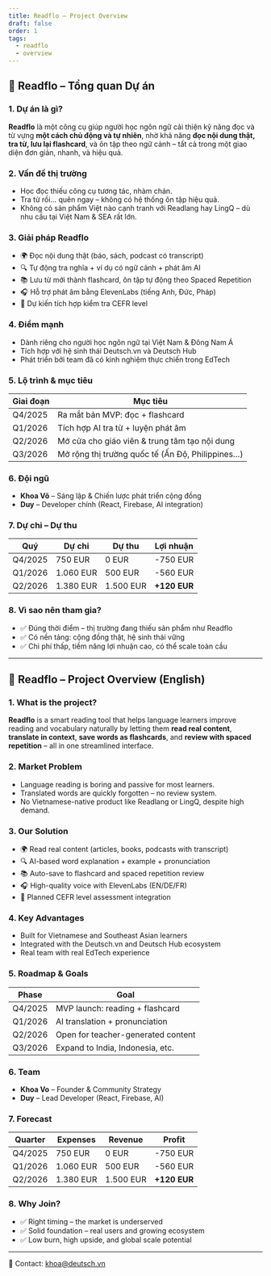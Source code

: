 ```yaml
---
title: Readflo – Project Overview
draft: false
order: 1
tags:
  - readflo
  - overview
---
```


## 📘 Readflo – Tổng quan Dự án

### 1. Dự án là gì?

**Readflo** là một công cụ giúp người học ngôn ngữ cải thiện kỹ năng đọc và từ vựng **một cách chủ động và tự nhiên**, nhờ khả năng **đọc nội dung thật, tra từ, lưu lại flashcard**, và ôn tập theo ngữ cảnh – tất cả trong một giao diện đơn giản, nhanh, và hiệu quả.

### 2. Vấn đề thị trường

- Học đọc thiếu công cụ tương tác, nhàm chán.
- Tra từ rồi... quên ngay – không có hệ thống ôn tập hiệu quả.
- Không có sản phẩm Việt nào cạnh tranh với Readlang hay LingQ – dù nhu cầu tại Việt Nam & SEA rất lớn.

### 3. Giải pháp Readflo

- 🌍 Đọc nội dung thật (báo, sách, podcast có transcript)
- 🔍 Tự động tra nghĩa + ví dụ có ngữ cảnh + phát âm AI
- 📚 Lưu từ mới thành flashcard, ôn tập tự động theo Spaced Repetition
- 🎧 Hỗ trợ phát âm bằng ElevenLabs (tiếng Anh, Đức, Pháp)
- 🧠 Dự kiến tích hợp kiểm tra CEFR level

### 4. Điểm mạnh

- Dành riêng cho người học ngôn ngữ tại Việt Nam & Đông Nam Á
- Tích hợp với hệ sinh thái Deutsch.vn và Deutsch Hub
- Phát triển bởi team đã có kinh nghiệm thực chiến trong EdTech

### 5. Lộ trình & mục tiêu

| Giai đoạn | Mục tiêu |
|----------|---------|
| Q4/2025 | Ra mắt bản MVP: đọc + flashcard |
| Q1/2026 | Tích hợp AI tra từ + luyện phát âm |
| Q2/2026 | Mở cửa cho giáo viên & trung tâm tạo nội dung |
| Q3/2026 | Mở rộng thị trường quốc tế (Ấn Độ, Philippines…) |

### 6. Đội ngũ

- **Khoa Võ** – Sáng lập & Chiến lược phát triển cộng đồng  
- **Duy** – Developer chính (React, Firebase, AI integration)

### 7. Dự chi – Dự thu

| Quý | Dự chi | Dự thu | Lợi nhuận |
|-----|--------|--------|-----------|
| Q4/2025 | 750 EUR | 0 EUR | -750 EUR |
| Q1/2026 | 1.060 EUR | 500 EUR | -560 EUR |
| Q2/2026 | 1.380 EUR | 1.500 EUR | **+120 EUR** |

### 8. Vì sao nên tham gia?

- ✅ Đúng thời điểm – thị trường đang thiếu sản phẩm như Readflo
- ✅ Có nền tảng: cộng đồng thật, hệ sinh thái vững
- ✅ Chi phí thấp, tiềm năng lợi nhuận cao, có thể scale toàn cầu

---

## 📘 Readflo – Project Overview (English)

### 1. What is the project?

**Readflo** is a smart reading tool that helps language learners improve reading and vocabulary naturally by letting them **read real content**, **translate in context**, **save words as flashcards**, and **review with spaced repetition** – all in one streamlined interface.

### 2. Market Problem

- Language reading is boring and passive for most learners.
- Translated words are quickly forgotten – no review system.
- No Vietnamese-native product like Readlang or LingQ, despite high demand.

### 3. Our Solution

- 🌍 Read real content (articles, books, podcasts with transcript)
- 🔍 AI-based word explanation + example + pronunciation
- 📚 Auto-save to flashcard and spaced repetition review
- 🎧 High-quality voice with ElevenLabs (EN/DE/FR)
- 🧠 Planned CEFR level assessment integration

### 4. Key Advantages

- Built for Vietnamese and Southeast Asian learners
- Integrated with the Deutsch.vn and Deutsch Hub ecosystem
- Real team with real EdTech experience

### 5. Roadmap & Goals

| Phase | Goal |
|-------|------|
| Q4/2025 | MVP launch: reading + flashcard |
| Q1/2026 | AI translation + pronunciation |
| Q2/2026 | Open for teacher-generated content |
| Q3/2026 | Expand to India, Indonesia, etc. |

### 6. Team

- **Khoa Vo** – Founder & Community Strategy  
- **Duy** – Lead Developer (React, Firebase, AI)

### 7. Forecast

| Quarter | Expenses | Revenue | Profit |
|---------|----------|---------|--------|
| Q4/2025 | 750 EUR  | 0 EUR   | -750 EUR |
| Q1/2026 | 1.060 EUR| 500 EUR | -560 EUR |
| Q2/2026 | 1.380 EUR| 1.500 EUR | **+120 EUR** |

### 8. Why Join?

- ✅ Right timing – the market is underserved  
- ✅ Solid foundation – real users and growing ecosystem  
- ✅ Low burn, high upside, and global scale potential

---

📩 Contact: khoa@deutsch.vn
